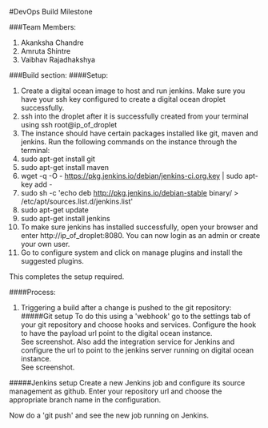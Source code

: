 #DevOps Build Milestone

###Team Members:
1. Akanksha Chandre
2. Amruta Shintre
3. Vaibhav Rajadhakshya

###Build section:
####Setup:
1. Create a digital ocean image to host and run jenkins. Make sure you have your ssh key configured to create a digital ocean droplet successfully.
2. ssh into the droplet after it is successfully created from your terminal using ssh root@ip_of_droplet
3. The instance should have certain packages installed like git, maven and jenkins. Run the following commands on the instance through the terminal:
  1. sudo apt-get install git
  2. sudo apt-get install maven
  3. wget -q -O - https://pkg.jenkins.io/debian/jenkins-ci.org.key | sudo apt-key add -
  4. sudo sh -c 'echo deb http://pkg.jenkins.io/debian-stable binary/ > /etc/apt/sources.list.d/jenkins.list'
  5. sudo apt-get update
  6. sudo apt-get install jenkins
4. To make sure jenkins has installed successfully, open your browser and enter http://ip_of_droplet:8080. You can now login as an admin or create your own user.
5. Go to configure system and click on manage plugins and install the suggested plugins.

This completes the setup required.

####Process:
1. Triggering a build after a change is pushed to the git repository:<br>
#####Git setup
To do this using a 'webhook' go to the settings tab of your git repository and choose hooks and services.
Configure the hook to have the payload url point to the digital ocean instance.<br> 
See screenshot.
Also add the integration service for Jenkins and configure the url to point to the jenkins server running on digital ocean instance.<br> See screenshot.

#####Jenkins setup
Create a new Jenkins job and configure its source management as github. Enter your repository url and choose the appropriate branch name in the configuration.

Now do a 'git push' and see the new job running on Jenkins.





